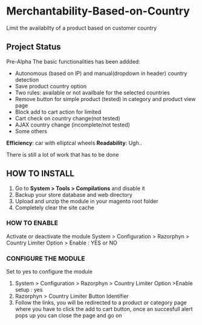 # Merchantability-Based-on-Country
Limit the availabilty of a product based on customer country

## Project Status
Pre-Alpha
The basic functionalities has been addded:
 * Autonomous (based on IP) and manual(dropdown in header) country detection
 * Save product country option
 * Two rules: available or not availbale for the selected countries
 * Remove button for simple product (tested) in category and product view page
 * Block add to cart action for limited
 * Cart check on country change(not tested)
 * AJAX country change (incomplete/not tested)
 * Some others

**Efficiency**: car with elliptcal wheels
**Readability**: Ugh..

There is still a lot of work that has to be done
 
## HOW TO INSTALL

 1. Go to **System > Tools > Compilations** and disable it
 2. Backup your store database and web directory
 3. Upload and  unzip the module in your magento root folder
 4. Completely clear the site cache

### HOW TO ENABLE
 Activate or deactivate the module
 System > Configuration > Razorphyn > Country Limiter Option > Enable : YES  or NO

 
 ### CONFIGURE THE MODULE
  Set to yes to configure the module
  1. System > Configuration > Razorphyn > Country Limiter Option >Enable setup : yes
  2. Razorphyn > Country Limiter Button Identifier
  3. Follow the links, you will be redirected to a product or category page where you have to click the add to cart button, once an succesfull alert pops up you can close the page and go on
